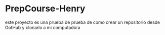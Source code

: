 # PrepCourse-Henry
este proyecto es una prueba de prueba de como crear un repositorio desde GotHub y clonarlo a mi computadora
